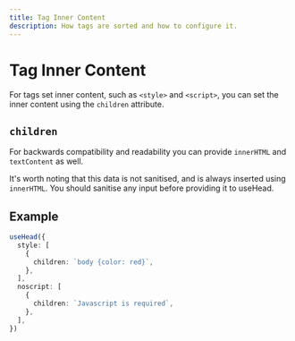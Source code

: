 ```yaml
---
title: Tag Inner Content
description: How tags are sorted and how to configure it.
---
```


# Tag Inner Content

For tags set inner content, such as `<style>` and `<script>`, you can set the inner content using the `children` attribute.

## `children`

For backwards compatibility and readability you can provide `innerHTML` and `textContent` as well.

It's worth noting that this data is not sanitised, and is always inserted using `innerHTML`. You should sanitise any
input before providing it to useHead.

## Example

```ts
useHead({
  style: [
    {
      children: `body {color: red}`,
    },
  ],
  noscript: [
    {
      children: `Javascript is required`,
    },
  ],
})
```
